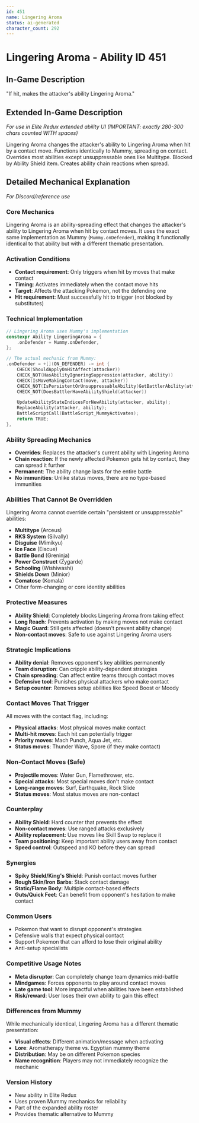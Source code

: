 ```yaml
---
id: 451
name: Lingering Aroma
status: ai-generated
character_count: 292
---
```


# Lingering Aroma - Ability ID 451

## In-Game Description
"If hit, makes the attacker's ability Lingering Aroma."

## Extended In-Game Description
*For use in Elite Redux extended ability UI (IMPORTANT: exactly 280-300 chars counted WITH spaces)*

Lingering Aroma changes the attacker's ability to Lingering Aroma when hit by a contact move. Functions identically to Mummy, spreading on contact. Overrides most abilities except unsuppressable ones like Multitype. Blocked by Ability Shield item. Creates ability chain reactions when spread.

## Detailed Mechanical Explanation
*For Discord/reference use*

### Core Mechanics
Lingering Aroma is an ability-spreading effect that changes the attacker's ability to Lingering Aroma when hit by contact moves. It uses the exact same implementation as Mummy (`Mummy.onDefender`), making it functionally identical to that ability but with a different thematic presentation.

### Activation Conditions
- **Contact requirement**: Only triggers when hit by moves that make contact
- **Timing**: Activates immediately when the contact move hits
- **Target**: Affects the attacking Pokemon, not the defending one
- **Hit requirement**: Must successfully hit to trigger (not blocked by substitutes)

### Technical Implementation
```c
// Lingering Aroma uses Mummy's implementation
constexpr Ability LingeringAroma = {
    .onDefender = Mummy.onDefender,
};

// The actual mechanic from Mummy:
.onDefender = +[](ON_DEFENDER) -> int {
    CHECK(ShouldApplyOnHitAffect(attacker))
    CHECK_NOT(HasAbilityIgnoringSuppression(attacker, ability))
    CHECK(IsMoveMakingContact(move, attacker))
    CHECK_NOT(IsPersistentOrUnsuppressableAbility(GetBattlerAbility(attacker)))
    CHECK_NOT(DoesBattlerHaveAbilityShield(attacker))

    UpdateAbilityStateIndicesForNewAbility(attacker, ability);
    ReplaceAbility(attacker, ability);
    BattleScriptCall(BattleScript_MummyActivates);
    return TRUE;
},
```

### Ability Spreading Mechanics
- **Overrides**: Replaces the attacker's current ability with Lingering Aroma
- **Chain reaction**: If the newly affected Pokemon gets hit by contact, they can spread it further
- **Permanent**: The ability change lasts for the entire battle
- **No immunities**: Unlike status moves, there are no type-based immunities

### Abilities That Cannot Be Overridden
Lingering Aroma cannot override certain "persistent or unsuppressable" abilities:
- **Multitype** (Arceus)
- **RKS System** (Silvally) 
- **Disguise** (Mimikyu)
- **Ice Face** (Eiscue)
- **Battle Bond** (Greninja)
- **Power Construct** (Zygarde)
- **Schooling** (Wishiwashi)
- **Shields Down** (Minior)
- **Comatose** (Komala)
- Other form-changing or core identity abilities

### Protective Measures
- **Ability Shield**: Completely blocks Lingering Aroma from taking effect
- **Long Reach**: Prevents activation by making moves not make contact
- **Magic Guard**: Still gets affected (doesn't prevent ability change)
- **Non-contact moves**: Safe to use against Lingering Aroma users

### Strategic Implications
- **Ability denial**: Removes opponent's key abilities permanently
- **Team disruption**: Can cripple ability-dependent strategies
- **Chain spreading**: Can affect entire teams through contact moves
- **Defensive tool**: Punishes physical attackers who make contact
- **Setup counter**: Removes setup abilities like Speed Boost or Moody

### Contact Moves That Trigger
All moves with the contact flag, including:
- **Physical attacks**: Most physical moves make contact
- **Multi-hit moves**: Each hit can potentially trigger
- **Priority moves**: Mach Punch, Aqua Jet, etc.
- **Status moves**: Thunder Wave, Spore (if they make contact)

### Non-Contact Moves (Safe)
- **Projectile moves**: Water Gun, Flamethrower, etc.
- **Special attacks**: Most special moves don't make contact
- **Long-range moves**: Surf, Earthquake, Rock Slide
- **Status moves**: Most status moves are non-contact

### Counterplay
- **Ability Shield**: Hard counter that prevents the effect
- **Non-contact moves**: Use ranged attacks exclusively  
- **Ability replacement**: Use moves like Skill Swap to replace it
- **Team positioning**: Keep important ability users away from contact
- **Speed control**: Outspeed and KO before they can spread

### Synergies
- **Spiky Shield/King's Shield**: Punish contact moves further
- **Rough Skin/Iron Barbs**: Stack contact damage
- **Static/Flame Body**: Multiple contact-based effects
- **Guts/Quick Feet**: Can benefit from opponent's hesitation to make contact

### Common Users
- Pokemon that want to disrupt opponent's strategies
- Defensive walls that expect physical contact
- Support Pokemon that can afford to lose their original ability
- Anti-setup specialists

### Competitive Usage Notes
- **Meta disruptor**: Can completely change team dynamics mid-battle
- **Mindgames**: Forces opponents to play around contact moves
- **Late game tool**: More impactful when abilities have been established
- **Risk/reward**: User loses their own ability to gain this effect

### Differences from Mummy
While mechanically identical, Lingering Aroma has a different thematic presentation:
- **Visual effects**: Different animation/message when activating
- **Lore**: Aromatherapy theme vs. Egyptian mummy theme
- **Distribution**: May be on different Pokemon species
- **Name recognition**: Players may not immediately recognize the mechanic

### Version History
- New ability in Elite Redux
- Uses proven Mummy mechanics for reliability
- Part of the expanded ability roster
- Provides thematic alternative to Mummy